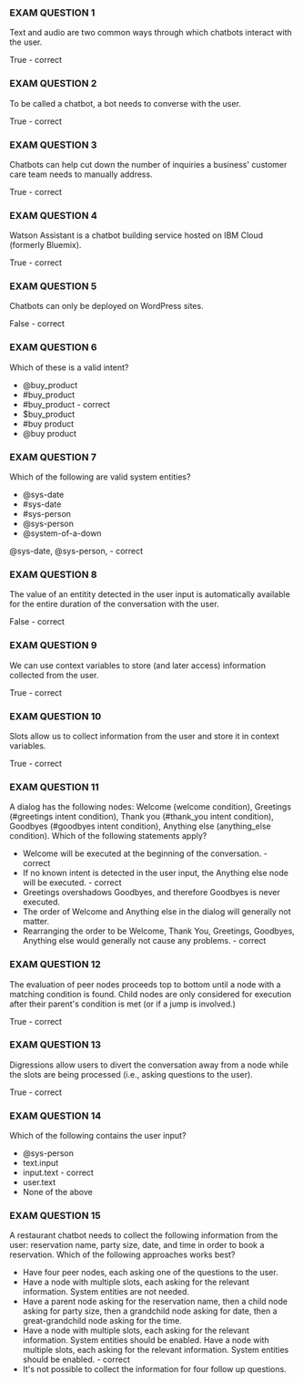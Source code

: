 ### EXAM QUESTION 1
Text and audio are two common ways through which chatbots interact with the user.

True - correct 

### EXAM QUESTION 2
To be called a chatbot, a bot needs to converse with the user.

True - correct 

### EXAM QUESTION 3
Chatbots can help cut down the number of inquiries a business' customer care team needs to manually address.

True - correct 

### EXAM QUESTION 4
Watson Assistant is a chatbot building service hosted on IBM Cloud (formerly Bluemix).

True - correct 

### EXAM QUESTION 5
Chatbots can only be deployed on WordPress sites.

False - correct

### EXAM QUESTION 6
Which of these is a valid intent?

* @buy_product 
* #buy_product 
* #buy_product - correct 
* $buy_product 
* #buy product 
* @buy product

### EXAM QUESTION 7
Which of the following are valid system entities?

* @sys-date 
* #sys-date 
* #sys-person 
* @sys-person 
* @system-of-a-down

@sys-date, @sys-person, - correct

### EXAM QUESTION 8
The value of an entitity detected in the user input is automatically available for the entire duration of the conversation with the user.

False - correct

### EXAM QUESTION 9
We can use context variables to store (and later access) information collected from the user.

True - correct

### EXAM QUESTION 10
Slots allow us to collect information from the user and store it in context variables.

True - correct

### EXAM QUESTION 11
A dialog has the following nodes: Welcome (welcome condition), Greetings (#greetings intent condition), Thank you (#thank_you intent condition), Goodbyes (#goodbyes intent condition), Anything else (anything_else condition). Which of the following statements apply?

*	Welcome will be executed at the beginning of the conversation. - correct 
*	If no known intent is detected in the user input, the Anything else node will be executed. - correct
*	Greetings overshadows Goodbyes, and therefore Goodbyes is never executed. 
*	The order of Welcome and Anything else in the dialog will generally not matter. 
*	Rearranging the order to be Welcome, Thank You, Greetings, Goodbyes, Anything else would generally not cause any problems. - correct

### EXAM QUESTION 12
The evaluation of peer nodes proceeds top to bottom until a node with a matching condition is found. Child nodes are only considered for execution after their parent's condition is met (or if a jump is involved.)

True - correct

### EXAM QUESTION 13
Digressions allow users to divert the conversation away from a node while the slots are being processed (i.e., asking questions to the user).

True - correct

### EXAM QUESTION 14
Which of the following contains the user input?

* @sys-person 
* text.input 
* input.text - correct 
* user.text 
* None of the above

### EXAM QUESTION 15
A restaurant chatbot needs to collect the following information from the user: reservation name, party size, date, and time in order to book a reservation. Which of the following approaches works best?

*	Have four peer nodes, each asking one of the questions to the user. 
*	Have a node with multiple slots, each asking for the relevant information. System entities are not needed. 
*	Have a parent node asking for the reservation name, then a child node asking for party size, then a grandchild node asking for date, then a great-grandchild node asking for the time. 
*	Have a node with multiple slots, each asking for the relevant information. System entities should be enabled. Have a node with multiple slots, each asking for the relevant information. System entities should be enabled. - correct 
*	It's not possible to collect the information for four follow up questions.


